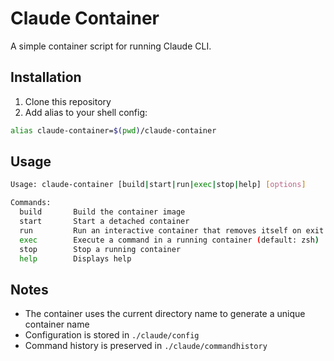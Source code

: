 # Claude Container

A simple container script for running Claude CLI.

## Installation

1. Clone this repository
2. Add alias to your shell config:

```bash
alias claude-container=$(pwd)/claude-container
```

## Usage

```bash
Usage: claude-container [build|start|run|exec|stop|help] [options]

Commands:
  build       Build the container image
  start       Start a detached container
  run         Run an interactive container that removes itself on exit (default command: claude)
  exec        Execute a command in a running container (default: zsh)
  stop        Stop a running container
  help        Displays help
```

## Notes

- The container uses the current directory name to generate a unique container name
- Configuration is stored in `./claude/config`
- Command history is preserved in `./claude/commandhistory`
